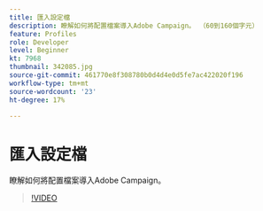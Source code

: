 ```yaml
---
title: 匯入設定檔
description: 瞭解如何將配置檔案導入Adobe Campaign。 （60到160個字元）
feature: Profiles
role: Developer
level: Beginner
kt: 7968
thumbnail: 342085.jpg
source-git-commit: 461770e8f308780b0d4d4e0d5fe7ac422020f196
workflow-type: tm+mt
source-wordcount: '23'
ht-degree: 17%

---
```



# 匯入設定檔

瞭解如何將配置檔案導入Adobe Campaign。

>[!VIDEO](https://video.tv.adobe.com/v/342085?quality=12&learn=on)

